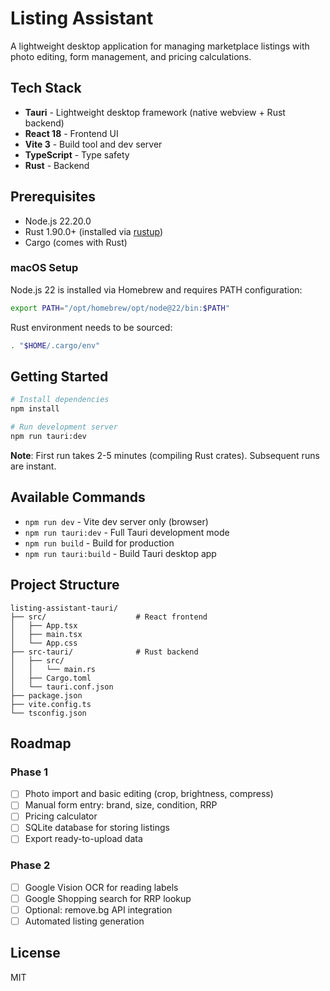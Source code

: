 # Listing Assistant

A lightweight desktop application for managing marketplace listings with photo editing, form management, and pricing calculations.

## Tech Stack

- **Tauri** - Lightweight desktop framework (native webview + Rust backend)
- **React 18** - Frontend UI
- **Vite 3** - Build tool and dev server
- **TypeScript** - Type safety
- **Rust** - Backend

## Prerequisites

- Node.js 22.20.0
- Rust 1.90.0+ (installed via [rustup](https://rustup.rs/))
- Cargo (comes with Rust)

### macOS Setup

Node.js 22 is installed via Homebrew and requires PATH configuration:

```bash
export PATH="/opt/homebrew/opt/node@22/bin:$PATH"
```

Rust environment needs to be sourced:

```bash
. "$HOME/.cargo/env"
```

## Getting Started

```bash
# Install dependencies
npm install

# Run development server
npm run tauri:dev
```

**Note**: First run takes 2-5 minutes (compiling Rust crates). Subsequent runs are instant.

## Available Commands

- `npm run dev` - Vite dev server only (browser)
- `npm run tauri:dev` - Full Tauri development mode
- `npm run build` - Build for production
- `npm run tauri:build` - Build Tauri desktop app

## Project Structure

```
listing-assistant-tauri/
├── src/                    # React frontend
│   ├── App.tsx
│   ├── main.tsx
│   └── App.css
├── src-tauri/              # Rust backend
│   ├── src/
│   │   └── main.rs
│   ├── Cargo.toml
│   └── tauri.conf.json
├── package.json
├── vite.config.ts
└── tsconfig.json
```

## Roadmap

### Phase 1
- [ ] Photo import and basic editing (crop, brightness, compress)
- [ ] Manual form entry: brand, size, condition, RRP
- [ ] Pricing calculator
- [ ] SQLite database for storing listings
- [ ] Export ready-to-upload data

### Phase 2
- [ ] Google Vision OCR for reading labels
- [ ] Google Shopping search for RRP lookup
- [ ] Optional: remove.bg API integration
- [ ] Automated listing generation

## License

MIT
